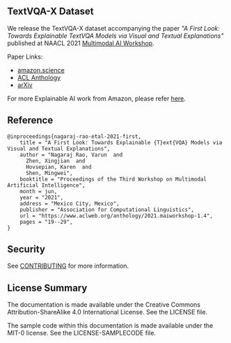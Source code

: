 ## TextVQA-X Dataset

We release the TextVQA-X dataset accompanying the paper *"A First Look: Towards Explainable TextVQA Models via Visual and Textual Explanations"* published at NAACL 2021 [Multimodal AI Workshop](http://multicomp.cs.cmu.edu/naacl2021multimodalworkshop/). 

Paper Links:
- [amazon.science](https://www.amazon.science/publications/a-first-look-towards-explainable-textvqa-models-via-visual-and-textual-explanations) 
- [ACL Anthology](https://www.aclweb.org/anthology/2021.maiworkshop-1.4/)
- [arXiv](https://arxiv.org/abs/2105.02626)

For more Explainable AI work from Amazon, please refer [here](https://www.amazon.science/tag/explainable-ai). 
## Reference
```
@inproceedings{nagaraj-rao-etal-2021-first,
    title = "A First Look: Towards Explainable {T}ext{VQA} Models via Visual and Textual Explanations",
    author = "Nagaraj Rao, Varun  and
      Zhen, Xingjian  and
      Hovsepian, Karen  and
      Shen, Mingwei",
    booktitle = "Proceedings of the Third Workshop on Multimodal Artificial Intelligence",
    month = jun,
    year = "2021",
    address = "Mexico City, Mexico",
    publisher = "Association for Computational Linguistics",
    url = "https://www.aclweb.org/anthology/2021.maiworkshop-1.4",
    pages = "19--29",
}
```


## Security

See [CONTRIBUTING](CONTRIBUTING.md#security-issue-notifications) for more information.

## License Summary

The documentation is made available under the Creative Commons Attribution-ShareAlike 4.0 International License. See the LICENSE file.

The sample code within this documentation is made available under the MIT-0 license. See the LICENSE-SAMPLECODE file.
